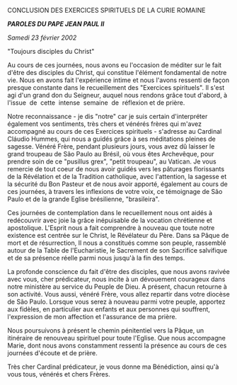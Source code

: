 CONCLUSION DES EXERCICES SPIRITUELS DE LA CURIE ROMAINE

***PAROLES DU PAPE JEAN PAUL II***

*Samedi 23 février 2002*

"Toujours disciples du Christ"

Au cours de ces journées, nous avons eu l'occasion de méditer sur le fait d'être des disciples du Christ, qui constitue l'élément fondamental de notre vie. Nous en avons fait l'expérience intime et nous l'avons ressenti de façon presque constante dans le recueillement des "Exercices spirituels". Il s'est agi d'un grand don du Seigneur, auquel nous rendons grâce tout d'abord, à l'issue  de  cette  intense  semaine  de  réflexion et de prière.

Notre reconnaissance - je dis "notre" car je suis certain d'interpréter également vos sentiments, très chers et vénérés frères qui m'avez accompagné au cours de ces Exercices spirituels - s'adresse au Cardinal Cláudio Hummes, qui nous a guidés grâce à ses méditations pleines de sagesse. Vénéré Frère, pendant plusieurs jours, vous avez dû laisser le grand troupeau de São Paulo au Brésil, où vous êtes Archevêque, pour prendre soin de ce "pusillus grex", "petit troupeau", au Vatican. Je vous remercie de tout coeur de nous avoir guidés vers les pâturages florissants de la Révélation et de la Tradition catholique, avec l'attention, la sagesse et la sécurité du Bon Pasteur et de nous avoir apporté, également au cours de ces journées, à travers les inflexions de votre voix, ce témoignage de São Paulo et de la grande Eglise brésilienne, "brasileira".

Ces journées de contemplation dans le recueillement nous ont aidés à redécouvrir avec joie la grâce inépuisable de la vocation chrétienne et apostolique. L'Esprit nous a fait comprendre à nouveau que toute notre existence est centrée sur le Christ, le Révélateur du Père. Dans sa Pâque de mort et de résurrection, Il nous a constitués comme son peuple, rassemblé autour de la Table de l'Eucharistie, le Sacrement de son Sacrifice salvifique et de sa présence réelle parmi nous jusqu'à la fin des temps.

La profonde conscience du fait d'être des disciples, que nous avons ravivée avec vous, cher prédicateur, nous incite à un dévouement courageux dans notre ministère au service du Peuple de Dieu. A présent, chacun retourne à son activité. Vous aussi, vénéré Frère, vous allez repartir dans votre diocèse de São Paulo. Lorsque vous serez à nouveau parmi votre peuple, apportez aux fidèles, en particulier aux enfants et aux personnes qui souffrent, l'expression de mon affection et l'assurance de ma prière.

Nous poursuivons à présent le chemin pénitentiel vers la Pâque, un itinéraire de renouveau spirituel pour toute l'Eglise. Que nous accompagne Marie, dont nous avons constamment ressenti la présence au cours de ces journées d'écoute et de prière.

Très cher Cardinal prédicateur, je vous donne ma Bénédiction, ainsi qu'à vous tous, vénérés et chers Frères.